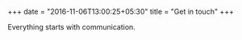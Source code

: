 +++
date = "2016-11-06T13:00:25+05:30"
title = "Get in touch"
+++

Everything starts with communication.